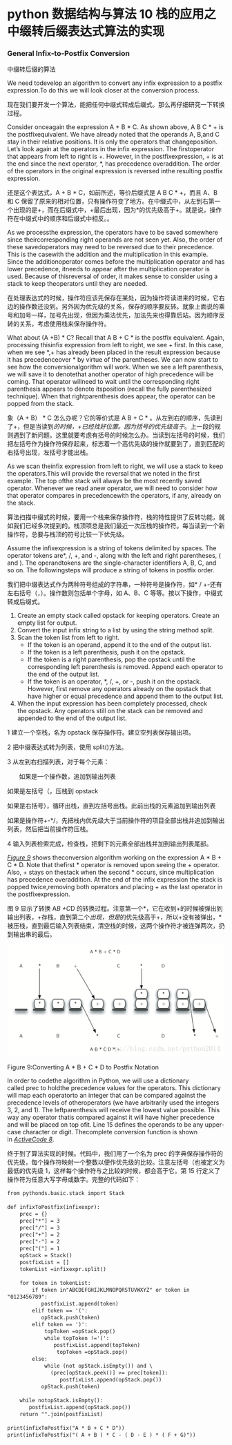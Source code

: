 # python 数据结构与算法 10 栈的应用之中缀转后缀表达式算法的实现

### General Infix-to-Postfix Conversion
中缀转后缀的算法

We need todevelop an algorithm to convert any infix expression to a postfix expression.To do this we will look closer at the conversion process.

现在我们要开发一个算法，能把任何中缀式转成后缀式。那么再仔细研究一下转换过程。

Consider onceagain the expression A + B * C. As shown above, A B C * + is the postfixequivalent. We have already noted that the operands A, B,and C stay in their relative positions. It is only the operators that changeposition. Let’s look again at the operators in the infix expression. The firstoperator that appears from left to right is +. However, in the postfixexpression, + is at the end since the next operator, *, has precedence overaddition. The order of the operators in the original expression is reversed inthe resulting postfix expression.

还是这个表达式，A + B * C，如前所述，等价后缀式是 A B C * +，而且 A、B 和 C 保留了原来的相对位置，只有操作符变了地方。在中缀式中，从左到右第一个出现的是+，而在后缀式中，+最后出现，因为*的优先级高于+。就是说，操作符在中缀式中的顺序和后缀式中相反。。

As we processthe expression, the operators have to be saved somewhere since theircorresponding right operands are not seen yet. Also, the order of these savedoperators may need to be reversed due to their precedence. This is the casewith the addition and the multiplication in this example. Since the additionoperator comes before the multiplication operator and has lower precedence, itneeds to appear after the multiplication operator is used. Because of thisreversal of order, it makes sense to consider using a stack to keep theoperators until they are needed.

在处理表达式的时候，操作符应该先保存在某处，因为操作符读进来的时候，它右边的操作数还没到。另外因为优先级的关系，保存的顺序要反转。就象上面说的乘号和加号一样，加号先出现，但因为乘法优先，加法先来也得靠后站。因为顺序反转的关系，考虑使用栈来保存操作符。

What about (A +B) * C? Recall that A B + C * is the postfix equivalent. Again, processing thisinfix expression from left to right, we see + first. In this case, when we see *,+ has already been placed in the result expression because it has precedenceover * by virtue of the parentheses. We can now start to see how the conversionalgorithm will work. When we see a left parenthesis, we will save it to denotethat another operator of high precedence will be coming. That operator willneed to wait until the corresponding right parenthesis appears to denote itsposition (recall the fully parenthesized technique). When that rightparenthesis does appear, the operator can be popped from the stack.

象（A + B） * C 怎么办呢？它的等价式是 A B + C * 。从左到右的顺序，先读到了+，但是当读到*的时候，+已经找好位置。因为括号的优先级高于*。上一段的规则遇到了新问题。这里就要考虑有括号的时候怎么办。当读到左括号的时候，我们把左括号作为操作符保存起来，标志着一个高优先级的操作就要到了，直到匹配的右括号出现，左括号才能出栈。

As we scan theinfix expression from left to right, we will use a stack to keep the operators.This will provide the reversal that we noted in the first example. The top ofthe stack will always be the most recently saved operator. Whenever we read anew operator, we will need to consider how that operator compares in precedencewith the operators, if any, already on the stack.

算法扫描中缀式的时候，要用一个栈来保存操作符，栈的特性提供了反转功能，就如我们已经多次提到的。栈顶项总是我们最近一次压栈的操作符。每当读到一个新操作符，总要与栈顶的符号比较一下优先级。

Assume the infixexpression is a string of tokens delimited by spaces. The operator tokens are*, /, +, and -, along with the left and right parentheses, ( and ). The operandtokens are the single-character identifiers A, B, C, and so on. The followingsteps will produce a string of tokens in postfix order.

我们把中缀表达式作为两种符号组成的字符串，一种符号是操作符，如* / +-还有左右括号（，）。操作数则包括单个字母，如 A、B、C 等等。按以下操作，中缀式转成后缀式。

1.  Create an empty stack called opstack for keeping operators. Create an empty list for output.
2.  Convert the input infix string to a list by using the string method split.
3.  Scan the token list from left to right.
    *   If the token is an operand, append it to the end of the output list.
    *   If the token is a left parenthesis, push it on the opstack.
    *   If the token is a right parenthesis, pop the opstack until the corresponding left parenthesis is removed. Append each operator to the end of the output list.
    *   If the token is an operator, *, /, +, or -, push it on the opstack. However, first remove any operators already on the opstack that have higher or equal precedence and append them to the output list.
4.  When the input expression has been completely processed, check the opstack. Any operators still on the stack can be removed and appended to the end of the output list.

1 建立一个空栈，名为 opstack 保存操作符。建立空列表保存输出项。

2 把中缀表达式转为列表，使用 split()方法。

3 从左到右扫描列表，对于每个元素：

       如果是一个操作数，追加到输出列表

如果是左括号（，压栈到 opstack

如果是右括号），循环出栈，直到左括号出栈。此前出栈的元素追加到输出列表

如果是操作符+-*/，先把栈内优先级大于当前操作符的项目全部出栈并追加到输出列表，然后把当前操作符压栈。

4 输入列表检索完成，检查栈，把剩下的元素全部出栈并加到输出列表尾部。

[*Figure 9*](http://interactivepython.org/courselib/static/pythonds/BasicDS/stacks.html#fig-intopost) shows theconversion algorithm working on the expression A * B + C * D. Note that thefirst * operator is removed upon seeing the + operator. Also, + stays on thestack when the second * occurs, since multiplication has precedence overaddition. At the end of the infix expression the stack is popped twice,removing both operators and placing + as the last operator in the postfixexpression.

图 9 显示了转换 A*B +C*D 的转换过程。注意第一个*，它在收到+的时候被弹出到输出列表，+存栈，直到第二个*出现，但是*的优先级高于+，所以+没有被弹出，*被压栈，直到最后输入列表结束，清空栈的时候，这两个操作符才被连弹两次，扔到输出串的最后。

![](img/e3f89a3f325dcd29d391ec9df5a6ccf2.jpg)

Figure 9:Converting A * B + C * D to Postfix Notation

In order to codethe algorithm in Python, we will use a dictionary called prec to holdthe precedence values for the operators. This dictionary will map each operatorto an integer that can be compared against the precedence levels of otheroperators (we have arbitrarily used the integers 3, 2, and 1). The leftparenthesis will receive the lowest value possible. This way any operator thatis compared against it will have higher precedence and will be placed on top ofit. Line 15 defines the operands to be any upper-case character or digit. Thecomplete conversion function is shown in [*ActiveCode 8*](http://interactivepython.org/courselib/static/pythonds/BasicDS/stacks.html#lst-intopost).

终于到了算法实现的时候。代码中，我们用了一个名为 prec 的字典保存操作符的优先级，每个操作符映射一个整数以便作优先级的比较。注意左括号（也被定义为最低的优先级 1，这样每个操作符与之比较的时候，都会高于它。第 15 行定义了操作符为任意大写字母或数字。完整的代码如下：

```
from pythonds.basic.stack import Stack

def infixToPostfix(infixexpr):
    prec = {}
    prec["*"] = 3
    prec["/"] = 3
    prec["+"] = 2
    prec["-"] = 2
    prec["("] = 1
    opStack = Stack()
    postfixList = []
    tokenList =infixexpr.split()

    for token in tokenList:
        if token in"ABCDEFGHIJKLMNOPQRSTUVWXYZ" or token in "0123456789":
           postfixList.append(token)
        elif token == '(':
           opStack.push(token)
        elif token == ')':
            topToken =opStack.pop()
            while topToken !='(':
               postfixList.append(topToken)
                topToken =opStack.pop()
        else:
            while (not opStack.isEmpty()) and \
              (prec[opStack.peek()] >= prec[token]):
                 postfixList.append(opStack.pop())
           opStack.push(token)

    while notopStack.isEmpty():
       postfixList.append(opStack.pop())
    return "".join(postfixList)

print(infixToPostfix("A * B + C * D"))
print(infixToPostfix("( A + B ) * C - ( D - E ) * ( F + G)"))
```